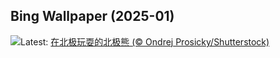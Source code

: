 ## Bing Wallpaper (2025-01)
![](https://www.bing.com/th?id=OHR.PolarBearSwim_ZH-CN1000349057_UHD.jpg&w=1000)Latest: [在北极玩耍的北极熊 (© Ondrej Prosicky/Shutterstock)](https://www.bing.com/th?id=OHR.PolarBearSwim_ZH-CN1000349057_UHD.jpg)